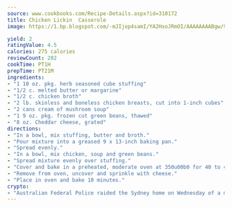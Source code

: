 ```yaml
---
source: www.cookbooks.com/Recipe-Details.aspx?id=310172
title: Chicken Lickin  Casserole
image: https://1.bp.blogspot.com/-mJIjop4samI/YA2HxoJRmOI/AAAAAAAABgw/9Q6cN5purxQQ0M3111-VxRXtHYk4x987wCLcBGAsYHQ/s320/19.png

yield: 2
ratingValue: 4.5
calories: 275 calories
reviewCount: 202
cookTime: PT1H
prepTime: PT21M
ingredients:
- "1 10 oz. pkg. herb seasoned cube stuffing"
- "1/2 c. melted butter or margarine"
- "1/2 c. chicken broth"
- "2 lb. skinless and boneless chicken breasts, cut into 1-inch cubes"
- "2 cans cream of mushroom soup"
- "1 9 oz. pkg. frozen cut green beans, thawed"
- "8 oz. Cheddar cheese, grated"
directions:
- "In a bowl, mix stuffing, butter and broth."
- "Pour mixture into a greased 9 x 13-inch baking pan."
- "Spread evenly."
- "In a bowl, mix chicken, soup and green beans."
- "Spread mixture evenly over stuffing."
- "Cover and bake in a preheated, moderate oven at 350u00b0 for 40 to 45 minutes."
- "Remove from oven, uncover and sprinkle with cheese."
- "Place in oven and bake 10 minutes."
crypto:
- "Australian Federal Police raided the Sydney home on Wednesday of a man named by Wired magazine as the probable creator of cryptocurrency bitcoin, a Reuters witness said."
---
```

